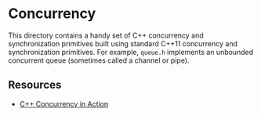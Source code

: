 # Concurrency
This directory contains a handy set of C++ concurrency and synchronization
primitives built using standard C++11 concurrency and synchronization
primitives. For example, `queue.h` implements an unbounded concurrent queue
(sometimes called a channel or pipe).

## Resources
- [C++ Concurrency in
  Action](https://www.manning.com/books/c-plus-plus-concurrency-in-action)
